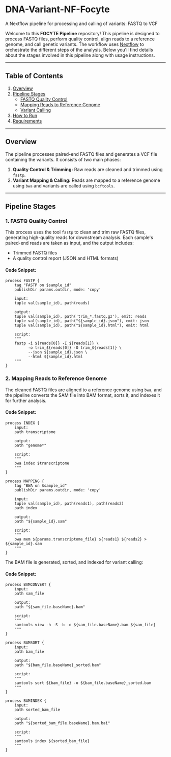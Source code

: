 # DNA-Variant-NF-Focyte
A Nextflow pipeline for processing and calling of variants: FASTQ to VCF

Welcome to this **FOCYTE Pipeline** repository! This pipeline is designed to process FASTQ files, perform quality control, align reads to a reference genome, and call genetic variants. The workflow uses [Nextflow](https://www.nextflow.io/) to orchestrate the different steps of the analysis. Below you'll find details about the stages involved in this pipeline along with usage instructions.

---

## Table of Contents
1. [Overview](#overview)
2. [Pipeline Stages](#pipeline-stages)
    - [FASTQ Quality Control](#fastq-quality-control)
    - [Mapping Reads to Reference Genome](#mapping-reads-to-reference-genome)
    - [Variant Calling](#variant-calling)
3. [How to Run](#how-to-run)
4. [Requirements](#requirements)

---

## Overview

The pipeline processes paired-end FASTQ files and generates a VCF file containing the variants. It consists of two main phases:
1. **Quality Control & Trimming:** Raw reads are cleaned and trimmed using `fastp`.
2. **Variant Mapping & Calling:** Reads are mapped to a reference genome using `bwa` and variants are called using `bcftools`.

---

## Pipeline Stages

### 1. FASTQ Quality Control

This process uses the tool `fastp` to clean and trim raw FASTQ files, generating high-quality reads for downstream analysis. Each sample's paired-end reads are taken as input, and the output includes:
- Trimmed FASTQ files
- A quality control report (JSON and HTML formats)

#### Code Snippet:
```nextflow
process FASTP {
    tag "FASTP on $sample_id"
    publishDir params.outdir, mode: 'copy'

    input:
    tuple val(sample_id), path(reads)
    
    output:
    tuple val(sample_id), path('trim_*.fastq.gz'), emit: reads
    tuple val(sample_id), path("${sample_id}.json"), emit: json
    tuple val(sample_id), path("${sample_id}.html"), emit: html

    script:
    """
    fastp -i ${reads[0]} -I ${reads[1]} \
          -o trim_${reads[0]} -O trim_${reads[1]} \
          --json ${sample_id}.json \
          --html ${sample_id}.html
    """
} 
```

### 2. Mapping Reads to Reference Genome

The cleaned FASTQ files are aligned to a reference genome using `bwa`, and the pipeline converts the SAM file into BAM format, sorts it, and indexes it for further analysis.

#### Code Snippet:
```nextflow
process INDEX {
    input:
    path transcriptome

    output:
    path "genome*"

    script:
    """
    bwa index $transcriptome
    """
}

process MAPPING {
    tag "BWA on $sample_id"
    publishDir params.outdir, mode: 'copy'

    input:
    tuple val(sample_id), path(reads1), path(reads2)
    path index

    output:
    path "${sample_id}.sam"

    script:
    """
    bwa mem ${params.transcriptome_file} ${reads1} ${reads2} > ${sample_id}.sam
    """
}
```

The BAM file is generated, sorted, and indexed for variant calling:

#### Code Snippet:
```nextflow
process BAMCONVERT {
    input:
    path sam_file

    output:
    path "${sam_file.baseName}.bam"

    script:
    """
    samtools view -h -S -b -o ${sam_file.baseName}.bam ${sam_file}
    """
}

process BAMSORT {
    input:
    path bam_file

    output:
    path "${bam_file.baseName}_sorted.bam"

    script:
    """
    samtools sort ${bam_file} -o ${bam_file.baseName}_sorted.bam
    """
}

process BAMINDEX {
    input:
    path sorted_bam_file

    output:
    path "${sorted_bam_file.baseName}.bam.bai"

    script:
    """
    samtools index ${sorted_bam_file}
    """
}
```
